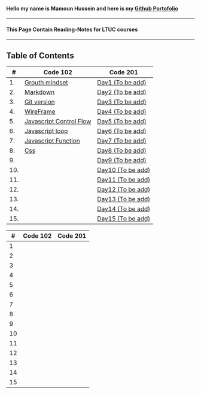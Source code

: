 #### Hello my name is Mamoun Hussein and here is my  [Github Portofolio](https://github.com/mamoon100) 
------
#### This Page Contain Reading-Notes for LTUC courses 
--------------
## Table of Contents
|# |Code 102 |Code 201 |
|----|-----|-----|
|1.| [Grouth mindset](Grouth.md)| [Day1 (To be add)]() |
|2.| [Markdown](markdown.md)| [Day2 (To be add)]() |
|3.| [Git version](git.md) | [Day3 (To be add)]() |
|4.| [WireFrame](wireframe.md) | [Day4 (To be add)]() |
|5.| [Javascript Control Flow](javascript.md) | [Day5 (To be add)]() |
|6.| [Javascript loop](loop.md) | [Day6 (To be add)]() |
|7.| [Javascript Function](function.md) | [Day7 (To be add)]() |
|8.| [Css](Css.md) | [Day8 (To be add)]() |
|9.|  | [Day9 (To be add)]() |
|10.|  | [Day10 (To be add)]() |
|11.|  | [Day11 (To be add)]() |
|12.|  | [Day12 (To be add)]() |
|13.|  | [Day13 (To be add)]() |
|14.|  | [Day14 (To be add)]() |
|15.|  | [Day15 (To be add)]() |


| # 	| Code 102 	| Code 201 	|
|---	|----------	|----------	|
|1	|          	|          	|
|2  	|          	|          	|
|  3 	|          	|          	|
|  4 	|          	|          	|
|  5 	|          	|          	|
|   6	|          	|          	|
| 7  	|          	|          	|
|  8 	|          	|          	|
|  9 	|          	|          	|
|  10 	|          	|          	|
|   11	|          	|          	|
|   12	|          	|          	|
|  13 	|          	|          	|
|   14	|          	|          	|
| 15    |               |               |
